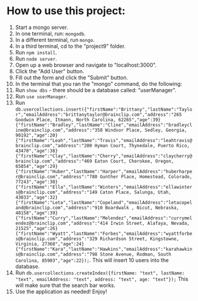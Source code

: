 # How to use this project:

1. Start a mongo server.
  1. In one terminal, run: `mongodb`.
  2. In a different terminal, run `mongo`.
2. In a third terminal, cd to the "project9" folder.
  1. Run `npm install`.
  2. Run `node server`.
3. Open up a web browser and navigate to "localhost:3000".
  1. Click the "Add User" button.
  2. Fill out the form and click the "Submit" button.
4. In the terminal that you ran the "mongo" command, do the following:
  1. Run `show dbs` - there should be a database called: "userManager".
  2. Run `use userManager`.
  3. Run `db.usercollections.insert({"firstName":"Brittany","lastName":"Taylor","emailAddress":"brittanytaylor@brainclip.com","address":"265 Goodwin Place, Itmann, North Carolina, 62265","age":39}{"firstName":"Bradley","lastName":"Cline","emailAddress":"bradleycline@brainclip.com","address":"358 Windsor Place, Sedley, Georgia, 90192","age":20}{"firstName":"Leah","lastName":"Travis","emailAddress":"leahtravis@brainclip.com","address":"200 Hyman Court, Thynedale, Puerto Rico, 43470","age":38}{"firstName":"Clay","lastName":"Cherry","emailAddress":"claycherry@brainclip.com","address":"469 Eaton Court, Cherokee, Oregon, 65854","age":29}{"firstName":"Huber","lastName":"Harper","emailAddress":"huberharper@brainclip.com","address":"780 Gunther Place, Homestead, Colorado, 77243","age":30}{"firstName":"Ella","lastName":"Winters","emailAddress":"ellawinters@brainclip.com","address":"149 Caton Place, Salunga, Utah, 43033","age":32}{"firstName":"Leta","lastName":"Copeland","emailAddress":"letacopeland@brainclip.com","address":"910 Boardwalk , Nicut, Nebraska, 48158","age":39}{"firstName":"Curry","lastName":"Melendez","emailAddress":"currymelendez@brainclip.com","address":"414 Irwin Street, Alafaya, Nevada, 21525","age":26}{"firstName":"Wyatt","lastName":"Forbes","emailAddress":"wyattforbes@brainclip.com","address":"329 Richardson Street, Kingstowne, Virginia, 27368","age":24}{"firstName":"Kara","lastName":"Hawkins","emailAddress":"karahawkins@brainclip.com","address":"798 Stone Avenue, Rodman, South Carolina, 85903","age":22});`. This will insert 10 users into the database.
  4. Run `db.usercollections.createIndex({firstName: "text", lastName: "text", emailAddress: "text", address: "text", age: "text"});` This will make sure that the search bar works.
5. Use the application as needed! Enjoy!
